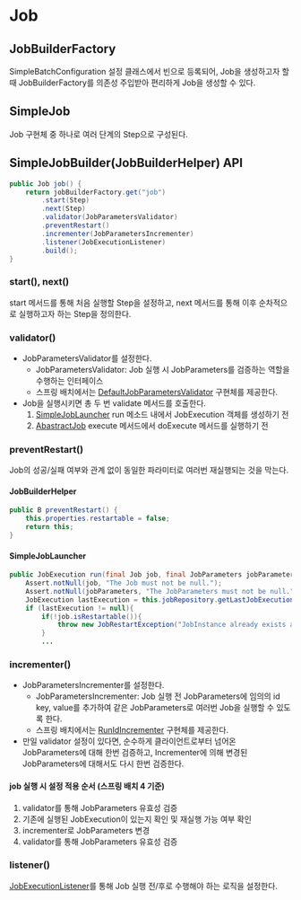 # Job

## JobBuilderFactory

SimpleBatchConfiguration 설정 클래스에서 빈으로 등록되어, Job을 생성하고자 할 때 JobBuilderFactory를 의존성 주입받아 편리하게 Job을 생성할 수 있다.

## SimpleJob

Job 구현체 중 하나로 여러 단계의 Step으로 구성된다.

## SimpleJobBuilder(JobBuilderHelper) API

```java
public Job job() {
    return jobBuilderFactory.get("job")
        .start(Step)
        .next(Step)
        .validator(JobParametersValidator)
        .preventRestart()
        .incrementer(JobParametersIncrementer)
        .listener(JobExecutionListener)
        .build();
}
```

### start(), next()

start 메서드를 통해 처음 실행할 Step을 설정하고, next 메서드를 통해 이후 순차적으로 실행하고자 하는 Step을 정의한다.

### validator()

* JobParametersValidator를 설정한다.
  * JobParametersValidator: Job 실행 시 JobParameters를 검증하는 역할을 수행하는 인터페이스
  * 스프링 배치에서는 [DefaultJobParametersValidator](https://github.com/spring-projects/spring-batch/blob/main/spring-batch-core/src/main/java/org/springframework/batch/core/job/DefaultJobParametersValidator.java) 구현체를 제공한다.
* Job을 실행시키면 총 두 번 validate 메서드를 호출한다.
  1. [SimpleJobLauncher](https://github.com/spring-projects/spring-batch/blob/main/spring-batch-core/src/main/java/org/springframework/batch/core/launch/support/SimpleJobLauncher.java) run 메소드 내에서 JobExecution 객체를 생성하기 전
  2. [AbastractJob](https://github.com/spring-projects/spring-batch/blob/main/spring-batch-core/src/main/java/org/springframework/batch/core/job/AbstractJob.java) execute 메서드에서 doExecute 메서드를 실행하기 전

### preventRestart()

Job의 성공/실패 여부와 관계 없이 동일한 파라미터로 여러번 재실행되는 것을 막는다.

#### JobBuilderHelper
```java
public B preventRestart() {
    this.properties.restartable = false;
    return this;
}
```

#### SimpleJobLauncher
```java
public JobExecution run(final Job job, final JobParameters jobParameters) throws JobExecutionAlreadyRunningException, JobRestartException, JobInstanceAlreadyCompleteException, JobParametersInvalidException {
    Assert.notNull(job, "The Job must not be null.");
    Assert.notNull(jobParameters, "The JobParameters must not be null.");
    JobExecution lastExecution = this.jobRepository.getLastJobExecution(job.getName(), jobParameters);
    if (lastExecution != null){
		if(!job.isRestartable()){
		    throw new JobRestartException("JobInstance already exists and is not restartable");
		}
		...
```

### incrementer()

* JobParametersIncrementer를 설정한다.
  * JobParametersIncrementer: Job 실행 전 JobParameters에 임의의 id key, value를 추가하여 같은 JobParameters로 여러번 Job을 실행할 수 있도록 한다.
  * 스프링 배치에서는 [RunIdIncrementer](https://github.com/spring-projects/spring-batch/blob/main/spring-batch-core/src/main/java/org/springframework/batch/core/launch/support/RunIdIncrementer.java) 구현체를 제공한다.
* 만일 validator 설정이 있다면, 순수하게 클라이언트로부터 넘어온 JobParameters에 대해 한번 검증하고, Incrementer에 의해 변경된 JobParameters에 대해서도 다시 한번 검증한다.

#### job 실행 시 설정 적용 순서 (스프링 배치 4 기준)

1. validator를 통해 JobParameters 유효성 검증
2. 기존에 실행된 JobExecution이 있는지 확인 및 재실행 가능 여부 확인
3. incrementer로 JobParameters 변경
4. validator를 통해 JobParameters 유효성 검증

### listener()

[JobExecutionListener](https://github.com/spring-projects/spring-batch/blob/main/spring-batch-core/src/main/java/org/springframework/batch/core/JobExecutionListener.java)를 통해 Job 실행 전/후로 수행해야 하는 로직을 설정한다.